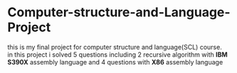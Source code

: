 # Computer-structure-and-Language-Project
this is my final project for computer structure and language(SCL) course.  
in this project i solved 5 questions including 2 recursive algorithm with **IBM S390X** assembly language and 4 questions with **X86** assembly language

